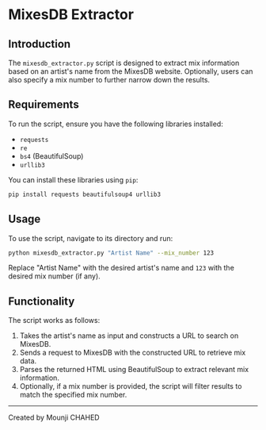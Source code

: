
# MixesDB Extractor

## Introduction

The `mixesdb_extractor.py` script is designed to extract mix information based on an artist's name from the MixesDB website. Optionally, users can also specify a mix number to further narrow down the results.

## Requirements

To run the script, ensure you have the following libraries installed:

- `requests`
- `re`
- `bs4` (BeautifulSoup)
- `urllib3`

You can install these libraries using `pip`:

```bash
pip install requests beautifulsoup4 urllib3
```

## Usage

To use the script, navigate to its directory and run:

```bash
python mixesdb_extractor.py "Artist Name" --mix_number 123
```

Replace "Artist Name" with the desired artist's name and `123` with the desired mix number (if any).

## Functionality

The script works as follows:

1. Takes the artist's name as input and constructs a URL to search on MixesDB.
2. Sends a request to MixesDB with the constructed URL to retrieve mix data.
3. Parses the returned HTML using BeautifulSoup to extract relevant mix information.
4. Optionally, if a mix number is provided, the script will filter results to match the specified mix number.

---

Created by Mounji CHAHED
